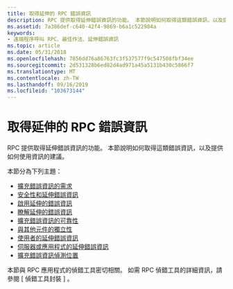 ```yaml
---
title: 取得延伸的 RPC 錯誤資訊
description: RPC 提供取得延伸錯誤資訊的功能。 本節說明如何取得這類錯誤資訊，以及提供如何使用資訊的建議。
ms.assetid: 7a386def-c640-42f4-9869-b6a1c522984a
keywords:
- 遠端程序呼叫 RPC、最佳作法、延伸錯誤資訊
ms.topic: article
ms.date: 05/31/2018
ms.openlocfilehash: 7856dd76a86763fc3f537577f9c547508fbf34ee
ms.sourcegitcommit: 2d531328b6ed82d4ad971a45a5131b430c5866f7
ms.translationtype: MT
ms.contentlocale: zh-TW
ms.lasthandoff: 09/16/2019
ms.locfileid: "103673144"
---
```

# <a name="obtaining-extended-rpc-error-information"></a>取得延伸的 RPC 錯誤資訊

RPC 提供取得延伸錯誤資訊的功能。 本節說明如何取得這類錯誤資訊，以及提供如何使用資訊的建議。

本節分為下列主題：

-   [擴充錯誤資訊的需求](the-need-for-extended-error-information.md)
-   [安全性和延伸錯誤資訊](security-and-extended-error-information.md)
-   [啟用延伸的錯誤資訊](enabling-extended-error-information.md)
-   [瞭解延伸的錯誤資訊](understanding-extended-error-information.md)
-   [擴充錯誤資訊的可靠性](reliability-of-extended-error-information.md)
-   [與其他元件的獨立性](independence-from-other-components.md)
-   [使用者的延伸錯誤資訊](extended-error-information-for-the-user.md)
-   [伺服器或應用程式的延伸錯誤資訊](extended-error-information-for-the-server-or-application.md)
-   [擴充錯誤資訊偵測位置](extended-error-information-detection-locations.md)

本節與 RPC 應用程式的偵錯工具密切相關。 如需 RPC 偵錯工具的詳細資訊，請參閱 \[ 偵錯工具封裝 \] 。

 

 




